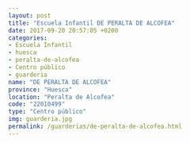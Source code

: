 ```yaml
---
layout: post
title: "Escuela Infantil DE PERALTA DE ALCOFEA"
date: 2017-09-20 20:57:05 +0200
categories:
- Escuela Infantil
- huesca
- peralta-de-alcofea
- Centro público
- guarderia
name: "DE PERALTA DE ALCOFEA"
province: "Huesca"
location: "Peralta de Alcofea"
code: "22010499"
type: "Centro público"
img: guarderia.jpg
permalink: /guarderias/de-peralta-de-alcofea.html
---
```


